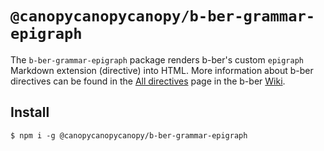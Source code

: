 # `@canopycanopycanopy/b-ber-grammar-epigraph`

The `b-ber-grammar-epigraph` package renders b-ber's custom `epigraph` Markdown extension (directive) into HTML. More information about b-ber directives can be found in the [All directives](https://github.com/triplecanopy/b-ber/wiki/all-directives) page in the b-ber [Wiki](https://github.com/triplecanopy/b-ber/wiki).

## Install

```
$ npm i -g @canopycanopycanopy/b-ber-grammar-epigraph
```
